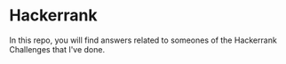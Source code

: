 # Hackerrank

In this repo, you will find answers related to someones of the Hackerrank Challenges that I've done. 
